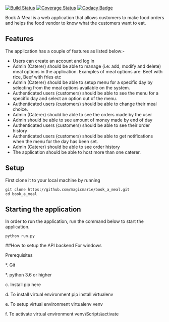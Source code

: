 [![Build Status](https://travis-ci.org/magicmarie/book_a_meal.svg?branch=flask-api-restful)](https://travis-ci.org/magicmarie/book_a_meal)
[![Coverage Status](https://coveralls.io/repos/github/magicmarie/book_a_meal/badge.svg?branch=flask-api-restful)](https://coveralls.io/github/magicmarie/book_a_meal?branch=flask-api-restful)
[![Codacy Badge](https://api.codacy.com/project/badge/Grade/9c86a6940c82472ea181f0adecd25390)](https://www.codacy.com/app/magicmarie/book_a_meal?utm_source=github.com&amp;utm_medium=referral&amp;utm_content=magicmarie/book_a_meal&amp;utm_campaign=Badge_Grade)


Book A Meal  is a web application  that allows customers to make food orders and
helps the food vendor to know what the customers want to eat.
## Features
The application has a couple of features as listed below:-
 * Users can create an account and log in
 * Admin (Caterer) should be able to manage (i.e: add, modify and delete) meal options in the application. Examples of meal options are: Beef with rice, Beef with fries etc
 * Admin (Caterer) should be able to setup menu for a specific day by selecting from the meal options available on the system.
 * Authenticated users (customers) should be able to see the menu for a specific day and select an option out of the menu.
 * Authenticated users (customers) should be able to change their meal choice.
 * Admin (Caterer) should be able to see the orders made by the user
 * Admin should be able to see amount of money made by end of day
 * Authenticated users (customers) should be able to see their order history
 * Authenticated users (customers) should be able to get notifications when the menu for the day has been set.
 * Admin (Caterer) should be able to see order history
 * The application should be able to host more than one caterer.


## Setup
First clone it to your local machine by running

```
git clone https://github.com/magicmarie/book_a_meal.git
cd book_a_meal
```
## Starting the application
In order to run the application, run the command below to start the application.
```
python run.py
```
##How to setup the API backend
For windows

Prerequisites

*. Git

*. python 3.6 or higher

c. Install pip here

d. To install virtual environment pip install virtualenv

e. To setup virtual environment virtualenv venv

f. To activate virtual environment venv\Scripts\activate